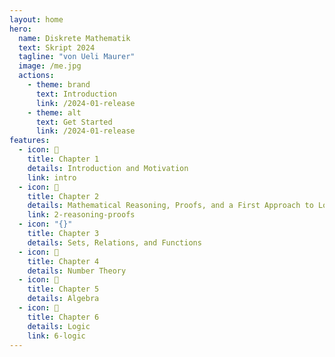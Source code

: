 ```yaml
---
layout: home
hero:
  name: Diskrete Mathematik
  text: Skript 2024
  tagline: "von Ueli Maurer"
  image: /me.jpg
  actions:
    - theme: brand
      text: Introduction
      link: /2024-01-release
    - theme: alt
      text: Get Started
      link: /2024-01-release
features:
  - icon: 🎯
    title: Chapter 1
    details: Introduction and Motivation
    link: intro
  - icon: 🔮
    title: Chapter 2
    details: Mathematical Reasoning, Proofs, and a First Approach to Logic
    link: 2-reasoning-proofs
  - icon: "{}"
    title: Chapter 3
    details: Sets, Relations, and Functions
  - icon: 🔢
    title: Chapter 4
    details: Number Theory
  - icon: 🧮
    title: Chapter 5
    details: Algebra
  - icon: 🧠
    title: Chapter 6
    details: Logic
    link: 6-logic
---
```

